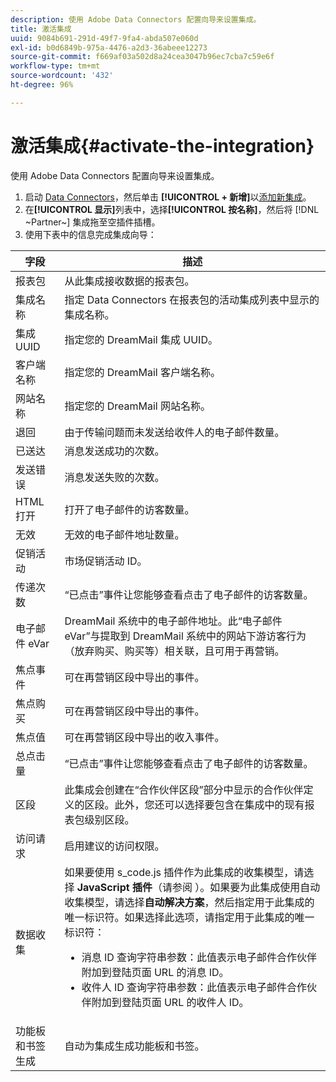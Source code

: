```yaml
---
description: 使用 Adobe Data Connectors 配置向导来设置集成。
title: 激活集成
uuid: 9084b691-291d-49f7-9fa4-abda507e060d
exl-id: b0d6849b-975a-4476-a2d3-36abeee12273
source-git-commit: f669af03a502d8a24cea3047b96ec7cba7c59e6f
workflow-type: tm+mt
source-wordcount: '432'
ht-degree: 96%

---
```


# 激活集成{#activate-the-integration}

使用 Adobe Data Connectors 配置向导来设置集成。

1. 启动 [Data Connectors](https://experienceleague.adobe.com/docs/analytics/import/dataconnectors/getting-started-data-connectors.html)，然后单击 **[!UICONTROL + 新增]**&#x200B;以[添加新集成](https://experienceleague.adobe.com/docs/analytics/import/dataconnectors/getting-started-data-connectors.html)。
1. 在&#x200B;**[!UICONTROL 显示]**&#x200B;列表中，选择&#x200B;**[!UICONTROL 按名称]**，然后将 [!DNL ~Partner~] 集成拖至空插件插槽。
1. 使用下表中的信息完成集成向导：

| 字段 | 描述 |
|--- |--- |
| 报表包 | 从此集成接收数据的报表包。 |
| 集成名称 | 指定 Data Connectors 在报表包的活动集成列表中显示的集成名称。 |
| 集成 UUID | 指定您的 DreamMail 集成 UUID。 |
| 客户端名称 | 指定您的 DreamMail 客户端名称。 |
| 网站名称 | 指定您的 DreamMail 网站名称。 |
| 退回 | 由于传输问题而未发送给收件人的电子邮件数量。 |
| 已送达 | 消息发送成功的次数。 |
| 发送错误 | 消息发送失败的次数。 |
| HTML 打开 | 打开了电子邮件的访客数量。 |
| 无效 | 无效的电子邮件地址数量。 |
| 促销活动 | 市场促销活动 ID。 |
| 传递次数 | “已点击”事件让您能够查看点击了电子邮件的访客数量。 |
| 电子邮件 eVar | DreamMail 系统中的电子邮件地址。此“电子邮件 eVar”与提取到 DreamMail 系统中的网站下游访客行为（放弃购买、购买等）相关联，且可用于再营销。 |
| 焦点事件 | 可在再营销区段中导出的事件。 |
| 焦点购买 | 可在再营销区段中导出的事件。 |
| 焦点值 | 可在再营销区段中导出的收入事件。 |
| 总点击量 | “已点击”事件让您能够查看点击了电子邮件的访客数量。 |
| 区段 | 此集成会创建在“合作伙伴区段”部分中显示的合作伙伴定义的区段。此外，您还可以选择要包含在集成中的现有报表包级别区段。 |
| 访问请求 | 启用建议的访问权限。 |
| 数据收集 | 如果要使用 s_code.js 插件作为此集成的收集模型，请选择 **JavaScript 插件**（请参阅 ）。如果要为此集成使用自动收集模型，请选择&#x200B;**自动解决方案**，然后指定用于此集成的唯一标识符。如果选择此选项，请指定用于此集成的唯一标识符：<ul><li>消息 ID 查询字符串参数：此值表示电子邮件合作伙伴附加到登陆页面 URL 的消息 ID。</li><li>收件人 ID 查询字符串参数：此值表示电子邮件合作伙伴附加到登陆页面 URL 的收件人 ID。</li></ul> |
| 功能板和书签生成 | 自动为集成生成功能板和书签。 |
